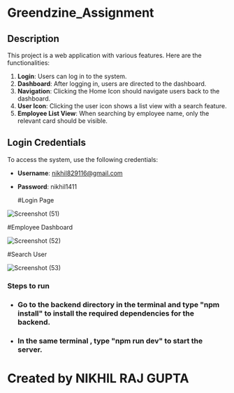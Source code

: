 # Greendzine_Assignment

## Description

This project is a web application with various features. Here are the functionalities:

1. **Login**: Users can log in to the system.
2. **Dashboard**: After logging in, users are directed to the dashboard.
3. **Navigation**: Clicking the Home Icon should navigate users back to the dashboard.
4. **User Icon**: Clicking the user icon shows a list view with a search feature.
5. **Employee List View**: When searching by employee name, only the relevant card should be visible.



## Login Credentials

To access the system, use the following credentials:

- **Username**: nikhil829116@gmail.com
- **Password**: nikhil1411

  #Login Page                                                                                                                           

![Screenshot (51)](https://github.com/user-attachments/assets/314ecc6c-cd65-464d-86a0-a1808f70ca6a)

  #Employee Dashboard

  ![Screenshot (52)](https://github.com/user-attachments/assets/75165896-4c32-41d3-9e0e-3d3c4526e93e)


   #Search  User

  ![Screenshot (53)](https://github.com/user-attachments/assets/0470de81-f216-4200-a624-6588e94d3d86)

  

  ### Steps to run 
  - ### Go to the backend directory in the terminal and type "npm install" to install the required dependencies for the backend.
  - ### In the same terminal , type "npm run dev" to start the server.



  # Created by NIKHIL RAJ GUPTA

